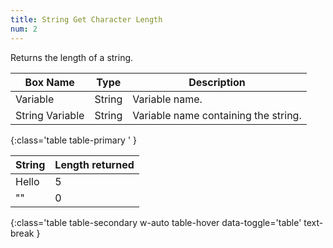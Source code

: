 ```yaml
---
title: String Get Character Length
num: 2
---
```


Returns the length of a string.


| Box Name | Type | Description | 
|-------|--------|--------|
| Variable | String | Variable name. |
| String Variable | String | Variable name containing the string. |
{:class='table table-primary ' }

| String | Length returned| 
|-------|--------
|Hello| 5
|"" | 0
{:class='table table-secondary w-auto table-hover data-toggle='table' text-break }







